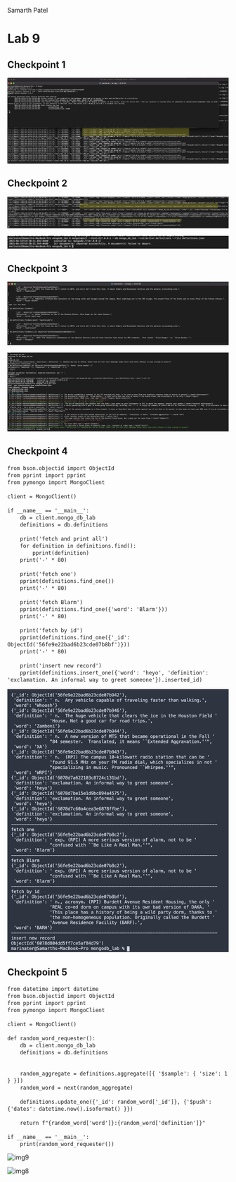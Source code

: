 Samarth Patel

# Lab 9

## Checkpoint 1

![img1](./img1.png)

## Checkpoint 2

![img2](./img2.png)

![img3](./img3.png)

## Checkpoint 3

![img4](./img4.png)

![img5](./img5.png)

## Checkpoint 4

```
from bson.objectid import ObjectId
from pprint import pprint
from pymongo import MongoClient

client = MongoClient()

if __name__ == '__main__':
    db = client.mongo_db_lab
    definitions = db.definitions

    print('fetch and print all')
    for definition in definitions.find():
        pprint(definition)
    print('-' * 80)

    print('fetch one')
    pprint(definitions.find_one())
    print('-' * 80)

    print('fetch Blarm')
    pprint(definitions.find_one({'word': 'Blarm'}))
    print('-' * 80)

    print('fetch by id')
    pprint(definitions.find_one({'_id': ObjectId('56fe9e22bad6b23cde07b8bf')}))
    print('-' * 80)

    print('insert new record')
    pprint(definitions.insert_one({'word': 'heyo', 'definition': 'exclamation. An informal way to greet someone'}).inserted_id)
```

![img6](./img6.png)

## Checkpoint 5

```
from datetime import datetime
from bson.objectid import ObjectId
from pprint import pprint
from pymongo import MongoClient

client = MongoClient()

def random_word_requester():
    db = client.mongo_db_lab
    definitions = db.definitions


    random_aggregate = definitions.aggregate([{ '$sample': { 'size': 1 } }])
    random_word = next(random_aggregate)

    definitions.update_one({'_id': random_word['_id']}, {'$push': {'dates': datetime.now().isoformat() }})

    return f"{random_word['word']}:{random_word['definition']}"

if __name__ == '__main__':
    print(random_word_requester())

```

![img9](./mongodb_lab/img9.png)

![img8](./mongodb_lab/img8.png)

